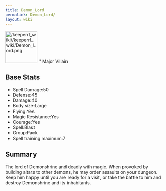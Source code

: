 ```yaml
---
title: Demon_Lord
permalink: Demon_Lord/
layout: wiki
---
```


<img src="/keeperrl_wiki//keeperrl_wiki/Demon_Lord.png" title="fig:/keeperrl_wiki//keeperrl_wiki/Demon_Lord.png" alt="/keeperrl_wiki//keeperrl_wiki/Demon_Lord.png" width="100" />
'' Major Villain

Base Stats
----------

-   Spell Damage:50
-   Defense:45
-   Damage:40
-   Body size:Large
-   Flying:Yes
-   Magic Resistance:Yes
-   Courage:Yes
-   Spell:Blast
-   Group:Pack
-   Spell training maximum:7

Summary
-------

The lord of Demonshrine and deadly with magic. When provoked by building
altars to other demons, he may order assaults on your dungeon. Keep him
happy until you are ready for a visit, or take the battle to him and
destroy Demonshrine and its inhabitants.
